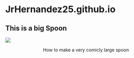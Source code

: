 # JrHernandez25.github.io
<body>
  <h2>This is a big Spoon</h2>
  <img src=https://encrypted-tbn0.gstatic.com/images?q=tbn:ANd9GcS_UWqaH0qkzXOZtzojDYQ-gS-BkIndfVyHJeXR2RkrAlsN696Ad6pgxm0MSxXQ_9YqDPQ:https://image.shutterstock.com/image-photo/vintage-spoon-closeup-isolated-on-260nw-276362153.jpg&usqp=CAU/>
  <p align=center>How to make a very comicly large spoon</p>
</body>
